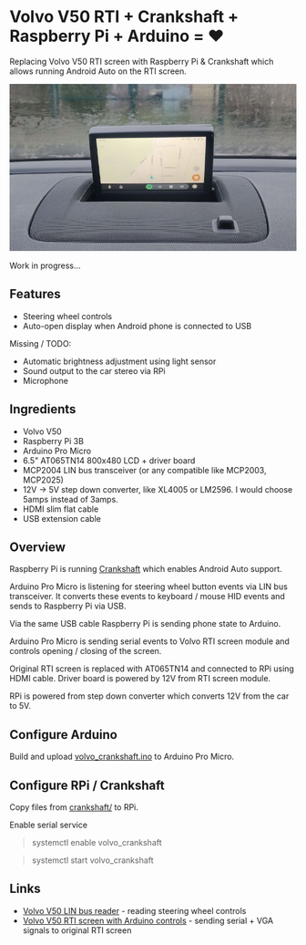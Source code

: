# Volvo V50 RTI + Crankshaft + Raspberry Pi + Arduino = ❤️

Replacing Volvo V50 RTI screen with Raspberry Pi & Crankshaft which allows running Android Auto on
the RTI screen.

![Working example](media/android_auto.jpg)

Work in progress...

## Features

- Steering wheel controls
- Auto-open display when Android phone is connected to USB

Missing / TODO:

- Automatic brightness adjustment using light sensor
- Sound output to the car stereo via RPi
- Microphone

## Ingredients

- Volvo V50
- Raspberry Pi 3B
- Arduino Pro Micro
- 6.5" AT065TN14 800x480 LCD + driver board
- MCP2004 LIN bus transceiver (or any compatible like MCP2003, MCP2025)
- 12V -> 5V step down converter, like XL4005 or LM2596. I would choose 5amps instead of 3amps.
- HDMI slim flat cable
- USB extension cable

## Overview

Raspberry Pi is running [Crankshaft](https://getcrankshaft.com/) which enables Android Auto support.

Arduino Pro Micro is listening for steering wheel button events via LIN bus transceiver. It converts these events to keyboard / mouse HID events and sends to Raspberry Pi via USB.

Via the same USB cable Raspberry Pi is sending phone state to Arduino.

Arduino Pro Micro is sending serial events to Volvo RTI screen module and controls opening / closing of the screen.

Original RTI screen is replaced with AT065TN14 and connected to RPi using HDMI cable. Driver board is powered by 12V from RTI screen module.

RPi is powered from step down converter which converts 12V from the car to 5V.

## Configure Arduino

Build and upload [volvo_crankshaft.ino](volvo_crankshaft.ino) to Arduino Pro Micro.

## Configure RPi / Crankshaft

Copy files from [crankshaft/](crankshaft/) to RPi.

Enable serial service

> systemctl enable volvo_crankshaft

> systemctl start volvo_crankshaft 

## Links

- [Volvo V50 LIN bus reader](https://github.com/laurynas/volvo_linbus) - reading steering wheel controls
- [Volvo V50 RTI screen with Arduino controls](https://github.com/laurynas/volvo) - sending serial + VGA signals to original RTI screen
